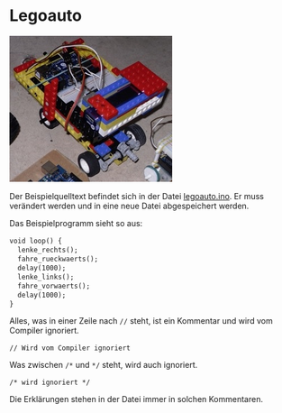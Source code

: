 Legoauto
========

![](legoauto.jpg)

Der Beispielquelltext befindet sich in der Datei [legoauto.ino](legoauto.ino). Er muss verändert werden und in eine neue Datei abgespeichert werden.

Das Beispielprogramm sieht so aus:

    void loop() {
      lenke_rechts();
      fahre_rueckwaerts();
      delay(1000);  
      lenke_links();
      fahre_vorwaerts();
      delay(1000);
    }

Alles, was in einer Zeile nach `//` steht, ist ein Kommentar und wird vom Compiler ignoriert.

    // Wird vom Compiler ignoriert

Was zwischen `/*` und `*/` steht, wird auch ignoriert.

    /* wird ignoriert */

Die Erklärungen stehen in der Datei immer in solchen Kommentaren.